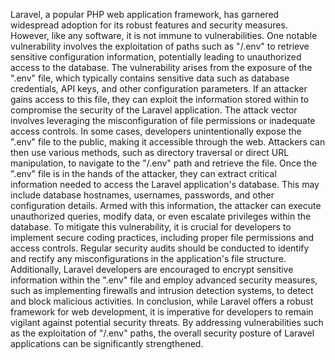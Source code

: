 Laravel, a popular PHP web application framework, has garnered widespread adoption for its robust features and security measures. However, like any software, it is not immune to vulnerabilities. One notable vulnerability involves the exploitation of paths such as "/.env" to retrieve sensitive configuration information, potentially leading to unauthorized access to the database.
The vulnerability arises from the exposure of the ".env" file, which typically contains sensitive data such as database credentials, API keys, and other configuration parameters. If an attacker gains access to this file, they can exploit the information stored within to compromise the security of the Laravel application.
The attack vector involves leveraging the misconfiguration of file permissions or inadequate access controls. In some cases, developers unintentionally expose the ".env" file to the public, making it accessible through the web. Attackers can then use various methods, such as directory traversal or direct URL manipulation, to navigate to the "/.env" path and retrieve the file.
Once the ".env" file is in the hands of the attacker, they can extract critical information needed to access the Laravel application's database. This may include database hostnames, usernames, passwords, and other configuration details. Armed with this information, the attacker can execute unauthorized queries, modify data, or even escalate privileges within the database.
To mitigate this vulnerability, it is crucial for developers to implement secure coding practices, including proper file permissions and access controls. Regular security audits should be conducted to identify and rectify any misconfigurations in the application's file structure.
Additionally, Laravel developers are encouraged to encrypt sensitive information within the ".env" file and employ advanced security measures, such as implementing firewalls and intrusion detection systems, to detect and block malicious activities.
In conclusion, while Laravel offers a robust framework for web development, it is imperative for developers to remain vigilant against potential security threats. By addressing vulnerabilities such as the exploitation of "/.env" paths, the overall security posture of Laravel applications can be significantly strengthened.
